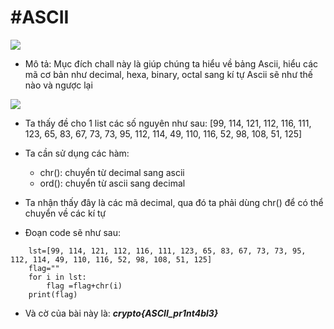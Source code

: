 # **#ASCII**

![](https://i.imgur.com/AxQJere.png)


-    Mô tả: Mục đích chall này là giúp chúng ta hiểu về bảng Ascii, hiểu các mã cơ bản như decimal, hexa, binary, octal sang kí tự Ascii sẽ như thế nào và ngược lại

![](https://i.imgur.com/iaUvuvz.png)


-    Ta thấy đề cho 1 list các số nguyên như sau:
    [99, 114, 121, 112, 116, 111, 123, 65, 83, 67, 73, 73, 95, 112, 114, 49, 110, 116, 52, 98, 108, 51, 125]

-   Ta cần sử dụng các hàm:
    +   chr(): chuyển từ decimal sang ascii
    +   ord(): chuyển từ ascii sang decimal
    
-    Ta nhận thấy đây là các mã decimal, qua đó ta phải dùng chr() để có thể chuyển về các kí tự
    
-    Đoạn code sẽ như sau:
```
    lst=[99, 114, 121, 112, 116, 111, 123, 65, 83, 67, 73, 73, 95, 112, 114, 49, 110, 116, 52, 98, 108, 51, 125]
    flag=""
    for i in lst:
        flag =flag+chr(i)
    print(flag)
```
-    Và cờ của bài này là: ***crypto{ASCII_pr1nt4bl3}***